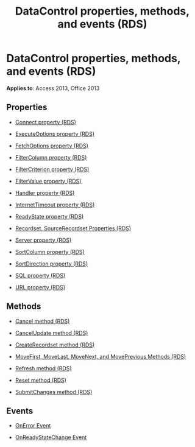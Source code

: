 ﻿---
title: DataControl properties, methods, and events (RDS)
TOCTitle: Properties, methods, and events
ms:assetid: 93590783-2102-534c-6639-212ae9d63fe0
ms:mtpsurl: https://msdn.microsoft.com/library/JJ249652(v=office.15)
ms:contentKeyID: 48546397
ms.date: 09/18/2015
mtps_version: v=office.15
---

# DataControl properties, methods, and events (RDS)

**Applies to**: Access 2013, Office 2013

## Properties

- [Connect property (RDS)](connect-property-rds.md)

- [ExecuteOptions property (RDS)](executeoptions-property-rds.md)

- [FetchOptions property (RDS)](fetchoptions-property-rds.md)

- [FilterColumn property (RDS)](filtercolumn-property-rds.md)

- [FilterCriterion property (RDS)](filtercriterion-property-rds.md)

- [FilterValue property (RDS)](filtervalue-property-rds.md)

- [Handler property (RDS)](handler-property-rds.md)

- [InternetTimeout property (RDS)](internettimeout-property-rds.md)

- [ReadyState property (RDS)](readystate-property-rds.md)

- [Recordset, SourceRecordset Properties (RDS)](recordset-sourcerecordset-properties-rds.md)

- [Server property (RDS)](server-property-rds.md)

- [SortColumn property (RDS)](sortcolumn-property-rds.md)

- [SortDirection property (RDS)](sortdirection-property-rds.md)

- [SQL property (RDS)](https://msdn.microsoft.com/library/jj248989\(v=office.15\))

- [URL property (RDS)](url-property-rds.md)

## Methods

- [Cancel method (RDS)](cancel-method-rds.md)

- [CancelUpdate method (RDS)](cancelupdate-method-rds.md)

- [CreateRecordset method (RDS)](createrecordset-method-rds.md)

- [MoveFirst, MoveLast, MoveNext, and MovePrevious Methods (RDS)](movefirst-movelast-movenext-and-moveprevious-methods-rds.md)

- [Refresh method (RDS)](refresh-method-rds.md)

- [Reset method (RDS)](reset-method-rds.md)

- [SubmitChanges method (RDS)](submitchanges-method-rds.md)

## Events

- [OnError Event](onerror-event-rds.md)

- [OnReadyStateChange Event](onreadystatechange-event-rds.md)

